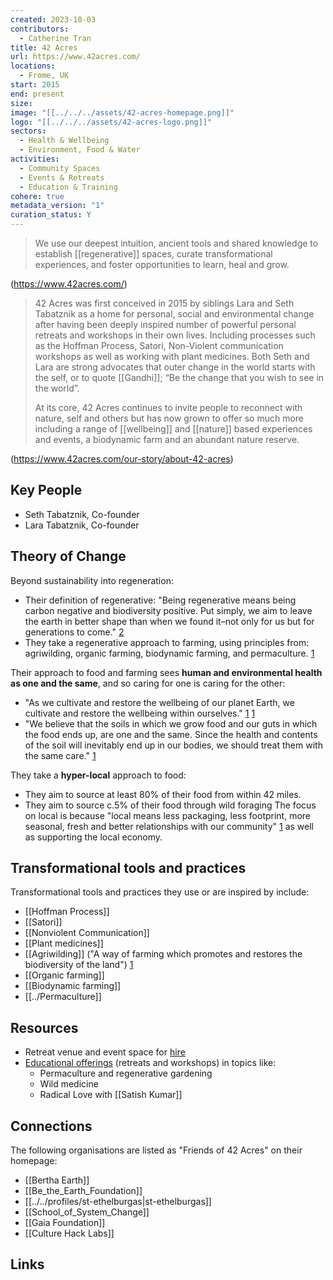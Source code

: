 ```yaml
---
created: 2023-10-03
contributors:
  - Catherine Tran
title: 42 Acres
url: https://www.42acres.com/
locations:
  - Frome, UK
start: 2015
end: present
size: 
image: "[[../../../assets/42-acres-homepage.png]]"
logo: "[[../../../assets/42-acres-logo.png]]"
sectors:
  - Health & Wellbeing
  - Environment, Food & Water
activities:
  - Community Spaces
  - Events & Retreats
  - Education & Training
cohere: true
metadata_version: "1"
curation_status: Y
---
```

> We use our deepest intuition, ancient tools and shared knowledge to establish [[regenerative]] spaces, curate transformational experiences, and foster opportunities to learn, heal and grow.

(https://www.42acres.com/)

> 42 Acres was first conceived in 2015 by siblings Lara and Seth Tabatznik as a home for personal, social and environmental change after having been deeply inspired number of powerful personal retreats and workshops in their own lives. Including processes such as the Hoffman Process, Satori, Non-Violent communication workshops as well as working with plant medicines. Both Seth and Lara are strong advocates that outer change in the world starts with the self, or to quote [[Gandhi]]; “Be the change that you wish to see in the world”.‍  
  >
> At its core, 42 Acres continues to invite people to reconnect with nature, self and others but has now grown to offer so much more including a range of [[wellbeing]] and [[nature]] based experiences and events, a biodynamic farm and an abundant nature reserve.

(https://www.42acres.com/our-story/about-42-acres)

## Key People

- Seth Tabatznik, Co-founder
- Lara Tabatznik, Co-founder

## Theory of Change

Beyond sustainability into regeneration:
- Their definition of regenerative: "Being regenerative means being carbon negative and biodiversity positive. Put simply, we aim to leave the earth in better shape than when we found it–not only for us but for generations to come." [2][2]
- They take a regenerative approach to farming, using principles from: agriwilding, organic farming, biodynamic farming, and permaculture. [1][1]

Their approach to food and farming sees **human and environmental health as one and the same**, and so caring for one is caring for the other:
- "As we cultivate and restore the wellbeing of our planet Earth, we cultivate and restore the wellbeing within ourselves." [1] [1]
- "We believe that the soils in which we grow food and our guts in which the food ends up, are one and the same. Since the health and contents of the soil will inevitably end up in our bodies, we should treat them with the same care." [1][1]

They take a **hyper-local** approach to food:
- They aim to source at least 80% of their food from within 42 miles.
- They aim to source c.5% of their food through wild foraging
The  focus on local is because "local means less packaging, less footprint, more seasonal, fresh and better relationships with our community" [1][1] as well as supporting the local economy. 

## Transformational tools and practices

Transformational tools and practices they use or are inspired by include:
- [[Hoffman Process]]
- [[Satori]] 
- [[Nonviolent Communication]]
- [[Plant medicines]]
- [[Agriwilding]] ("A way of farming which promotes and restores the biodiversity of the land") [1][1]
- [[Organic farming]]
- [[Biodynamic farming]]
- [[../Permaculture]]

## Resources

- Retreat venue and event space for [hire](https://www.42acres.com/hire-our-spaces/information) 
- [Educational offerings](https://www.42acres.com/experiences) (retreats and workshops) in topics like:
	- Permaculture and regenerative gardening
	- Wild medicine
	- Radical Love with [[Satish Kumar]]

## Connections

The following organisations are listed as "Friends of 42 Acres" on their homepage:
- [[Bertha Earth]]
- [[Be_the_Earth_Foundation]]
- [[../../profiles/st-ethelburgas|st-ethelburgas]]
- [[School_of_System_Change]]
- [[Gaia Foundation]]
- [[Culture Hack Labs]]
## Links
[1]: https://www.42acres.com/our-story/food-and-farm 
[2]: https://www.42acres.com/our-story/regenerative-promise


